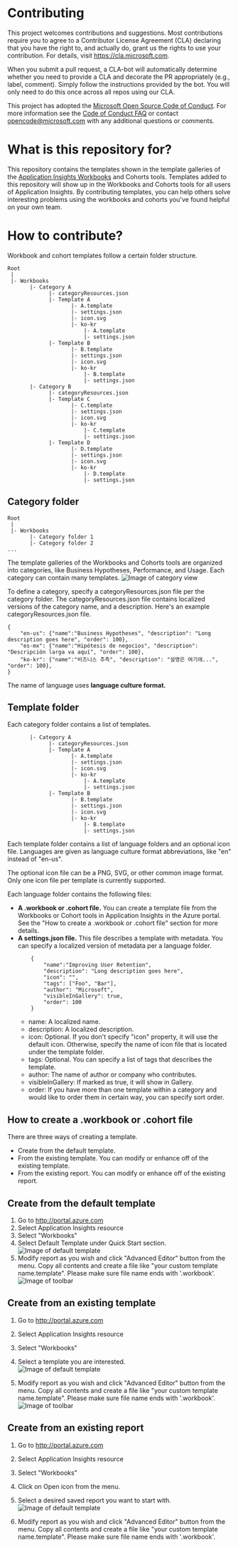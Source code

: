 # Contributing

This project welcomes contributions and suggestions.  Most contributions require you to agree to a
Contributor License Agreement (CLA) declaring that you have the right to, and actually do, grant us
the rights to use your contribution. For details, visit https://cla.microsoft.com.

When you submit a pull request, a CLA-bot will automatically determine whether you need to provide
a CLA and decorate the PR appropriately (e.g., label, comment). Simply follow the instructions
provided by the bot. You will only need to do this once across all repos using our CLA.

This project has adopted the [Microsoft Open Source Code of Conduct](https://opensource.microsoft.com/codeofconduct/).
For more information see the [Code of Conduct FAQ](https://opensource.microsoft.com/codeofconduct/faq/) or
contact [opencode@microsoft.com](mailto:opencode@microsoft.com) with any additional questions or comments.

# What is this repository for?
This repository contains the templates shown in the template galleries of the [Application Insights Workbooks](https://docs.microsoft.com/azure/application-insights/app-insights-usage-workbooks) and Cohorts tools. Templates added to this repository will show up in the Workbooks and Cohorts tools for all users of Application Insights. By contributing templates, you can help others solve interesting problems using the workbooks and cohorts you've found helpful on your own team.

# How to contribute?
Workbook and cohort templates follow a certain folder structure.
```
Root
 |
 |- Workbooks
       |- Category A
             |- categoryResources.json
             |- Template A
                    |- A.template
                    |- settings.json
                    |- icon.svg
                    |- ko-kr
                        |- A.template
                        |- settings.json
             |- Template B
                    |- B.template
                    |- settings.json
                    |- icon.svg
                    |- ko-kr
                        |- B.template
                        |- settings.json
       |- Category B
             |- categoryResources.json
             |- Template C
                    |- C.template
                    |- settings.json
                    |- icon.svg
                    |- ko-kr
                        |- C.template
                        |- settings.json
             |- Template D
                    |- D.template
                    |- settings.json
                    |- icon.svg
                    |- ko-kr
                        |- D.template
                        |- settings.json
```
## Category folder
```
Root
 |
 |- Workbooks
       |- Category folder 1
       |- Category folder 2       
...       
```
The template galleries of the Workbooks and Cohorts tools are organized into categories, like Business Hypotheses, Performance, and Usage. Each category can contain many templates.
![Image of category view](https://github.com/Microsoft/Application-Insights-Workbooks/blob/master/_assets/CategoryView.png)

To define a category, specify a categoryResources.json file per the category folder. The categoryResources.json file contains localized versions of the category name, and a description. Here's an example categoryResources.json file.
```
{
    "en-us": {"name":"Business Hypotheses", "description": "Long description goes here", "order": 100},
    "es-mx": {"name":"Hipótesis de negocios", "description": "Descripción larga va aquí", "order": 100},
    "ko-kr": {"name":"비즈니스 추측", "description": "설명은 여기에...", "order": 100},
}
```

The name of language uses **language culture format.**

## Template folder
Each category folder contains a list of templates.
```
       |- Category A
             |- categoryResources.json
             |- Template A
                    |- A.template
                    |- settings.json
                    |- icon.svg
                    |- ko-kr
                        |- A.template
                        |- settings.json
             |- Template B
                    |- B.template
                    |- settings.json
                    |- icon.svg
                    |- ko-kr
                        |- B.template
                        |- settings.json
```

Each template folder contains a list of language folders and an optional icon file. Languages are given as language culture format abbreviations, like "en" instead of "en-us".

The optional icon file can be a PNG, SVG, or other common image format. Only one icon file per template is currently supported.

Each language folder contains the following files:
* **A .workbook or .cohort file.** You can create a template file from the Workbooks or Cohort tools in Application Insights in the Azure portal. See the "How to create a .workbook or .cohort file" section for more details.
* **A settings.json file.** This file describes a template with metadata. You can specify a localized version of metadata per a language folder.
    ```
        {
            "name":"Improving User Retention",
            "description": "Long description goes here",
            "icon": "",
            "tags": ["Foo", "Bar"],
            "author": "Microsoft",
            "visibleInGallery": true,
            "order": 100
        }
    ```
    * name: A localized name.
    * description: A localized description.
    * icon: Optional. If you don't specify "icon" property, it will use the default icon. Otherwise, specify the name of icon file that is located under the template folder. 
    * tags: Optional. You can specify a list of tags that describes the template.
    * author: The name of author or company who contributes.
    * visibleInGallery: If marked as true, it will show in Gallery.
    * order: If you have more than one template within a category and would like to order them in certain way, you can specify sort order.

## How to create a .workbook or .cohort file
There are three ways of creating a template. 
* Create from the default template.
* From the existing template. You can modify or enhance off of the existing template.
* From the existing report. You can modify or enhance off of the existing report.

## Create from the default template
1. Go to http://portal.azure.com 
2. Select Application Insights resource
3. Select "Workbooks"
4. Select Default Template under Quick Start section.<br/>
    ![Image of default template](https://github.com/Microsoft/Application-Insights-Workbooks/blob/master/_assets/DefaultTemplate.png)
5. Modify report as you wish and click "Advanced Editor" button from the menu. Copy all contents and create a file like "your custom template name.template". Please make sure file name ends with '.workbook'.<br/>
![Image of toolbar](https://github.com/Microsoft/Application-Insights-Workbooks/blob/master/_assets/Toolbar-AdvancedEditor.png)

## Create from an existing template
1. Go to http://portal.azure.com 
2. Select Application Insights resource
3. Select "Workbooks"
4. Select a template you are interested.<br/>
    ![Image of default template](https://github.com/Microsoft/Application-Insights-Workbooks/blob/master/_assets/Existing-Template.png)

5. Modify report as you wish and click "Advanced Editor" button from the menu. Copy all contents and create a file like "your custom template name.template". Please make sure file name ends with '.workbook'.<br/>
![Image of toolbar](https://github.com/Microsoft/Application-Insights-Workbooks/blob/master/_assets/Toolbar-AdvancedEditor.png)
	
## Create from an existing report
1. Go to http://portal.azure.com 
2. Select Application Insights resource
3. Select "Workbooks"
4. Click on Open icon from the menu.
5. Select a desired saved report you want to start with.<br/>
    ![Image of default template](https://github.com/Microsoft/Application-Insights-Workbooks/blob/master/_assets/SavedList.png)

6. Modify report as you wish and click "Advanced Editor" button from the menu. Copy all contents and create a file like "your custom template name.template". Please make sure file name ends with '.workbook'.
